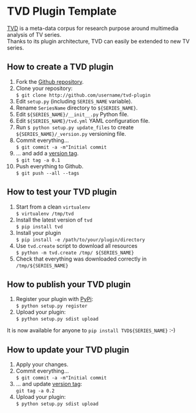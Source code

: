 TVD Plugin Template
===================

[TVD](http://tvd.niderb.fr) is a meta-data corpus for research purpose around multimedia analysis of TV series.  
Thanks to its plugin architecture, TVD can easily be extended to new TV series. 

## How to create a TVD plugin ##

1. Fork the [Github repository](http://github.com/tvd-dataset/tvd-plugin).
2. Clone your repository:  
   `$ git clone http://github.com/username/tvd-plugin`   
3. Edit `setup.py` (including `SERIES_NAME` variable).
4. Rename `SeriesName` directory to `${SERIES_NAME}`.
5. Edit `${SERIES_NAME}/__init__.py` Python file.  
6. Edit `${SERIES_NAME}/tvd.yml` YAML configuration file.  
7. Run `$ python setup.py update_files` to create `${SERIES_NAME}/_version.py` versioning file.  
8. Commit everything...  
   `$ git commit -a -m"Initial commit`
9. ... and add a [version tag](http://semver.org/).  
   `$ git tag -a 0.1`
10. Push everything to Github.  
   `$ git push --all --tags`

## How to test your TVD plugin ##

1. Start from a clean `virtualenv`  
   `$ virtualenv /tmp/tvd`
2. Install the latest version of `tvd`  
   `$ pip install tvd`
3. Install your plugin  
   `$ pip install -e /path/to/your/plugin/directory`
4. Use `tvd.create` script to download all resources  
   `$ python -m tvd.create /tmp/ ${SERIES_NAME}`
5. Check that everything was downloaded correctly in `/tmp/${SERIES_NAME}`

## How to publish your TVD plugin ##

1. Register your plugin with [PyPi](pypi.python.org):  
   `$ python setup.py register`
2. Upload your plugin:  
   `$ python setup.py sdist upload`

It is now available for anyone to `pip install TVD${SERIES_NAME}` :-)

## How to update your TVD plugin ##

1. Apply your changes.  
2. Commit everything...  
   `$ git commit -a -m"Initial commit`
3. ... and update [version tag](http://semver.org/):  
   `git tag -a 0.2`
4. Upload your plugin:  
   `$ python setup.py sdist upload`
